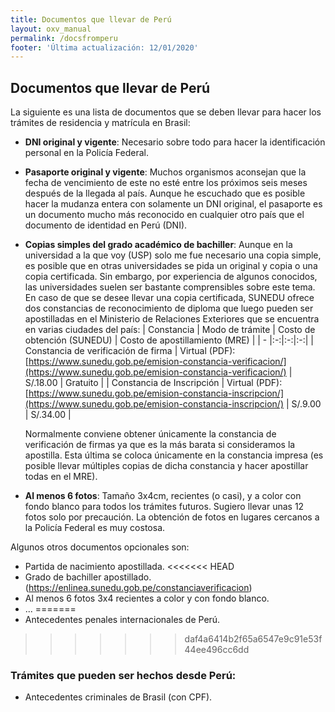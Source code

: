 ```yaml
---
title: Documentos que llevar de Perú
layout: oxv_manual
permalink: /docsfromperu
footer: 'Última actualización: 12/01/2020'
---
```


## Documentos que llevar de Perú

La siguiente es una lista de documentos que se deben llevar para hacer los trámites de residencia y matrícula en Brasil:

* **DNI original y vigente**: Necesario sobre todo para hacer la identificación personal en la Policía Federal.
* **Pasaporte original y vigente**: Muchos organismos aconsejan que la fecha de vencimiento de este no esté entre los próximos seis meses después de la llegada al país. Aunque he escuchado que es posible hacer la mudanza entera con solamente un DNI original, el pasaporte es un documento mucho más reconocido en cualquier otro país que el documento de identidad en Perú (DNI).
* **Copias simples del grado académico de bachiller**: Aunque en la universidad a la que voy (USP) solo me fue necesario una copia simple, es posible que en otras universidades se pida un original y copia o una copia certificada. Sin embargo, por experiencia de algunos conocidos, las universidades suelen ser bastante comprensibles sobre este tema. En caso de que se desee llevar una copia certificada, SUNEDU ofrece dos constancias de reconocimiento de diploma que luego pueden ser apostilladas en el Ministerio de Relaciones Exteriores que se encuentra en varias ciudades del país:
	| Constancia | Modo de trámite | Costo de obtención (SUNEDU) | Costo de apostillamiento (MRE) |
	| - |:-:|:-:|:-:|
	| Constancia de verificación de firma | Virtual (PDF): [https://www.sunedu.gob.pe/emision-constancia-verificacion/](https://www.sunedu.gob.pe/emision-constancia-verificacion/) | S/.18.00 | Gratuito |
	| Constancia de Inscripción | Virtual (PDF): [https://www.sunedu.gob.pe/emision-constancia-inscripcion/](https://www.sunedu.gob.pe/emision-constancia-inscripcion/) | S/.9.00 | S/.34.00 |

	Normalmente conviene obtener únicamente la constancia de verificación de firmas ya que es la más barata si consideramos la apostilla. Esta última se coloca únicamente en la constancia impresa (es posible llevar múltiples copias de dicha constancia y hacer apostillar todas en el MRE).

* **Al menos 6 fotos**: Tamaño 3x4cm, recientes (o casi), y a color con fondo blanco para todos los trámites futuros. Sugiero llevar unas 12 fotos solo por precaución. La obtención de fotos en lugares cercanos a la Policía Federal es muy costosa.

Algunos otros documentos opcionales son:

* Partida de nacimiento apostillada.
<<<<<<< HEAD
* Grado de bachiller apostillado. (https://enlinea.sunedu.gob.pe/constanciaverificacion)
* Al menos 6 fotos 3x4 recientes a color y con fondo blanco.
* ...
=======
* Antecedentes penales internacionales de Perú.
>>>>>>> daf4a6414b2f65a6547e9c91e53f44ee496cc6dd

### Trámites que pueden ser hechos desde Perú:

* Antecedentes criminales de Brasil (con CPF).